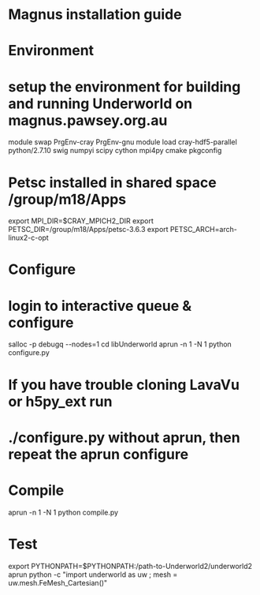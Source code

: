 # Magnus installation guide 

# Environment
# setup the environment for building and running Underworld on magnus.pawsey.org.au 
module swap PrgEnv-cray PrgEnv-gnu
module load cray-hdf5-parallel python/2.7.10 swig numpyi scipy cython mpi4py cmake pkgconfig  

# Petsc installed in shared space /group/m18/Apps
export MPI_DIR=$CRAY_MPICH2_DIR
export PETSC_DIR=/group/m18/Apps/petsc-3.6.3
export PETSC_ARCH=arch-linux2-c-opt

# Configure
# login to interactive queue & configure
salloc -p debugq --nodes=1
cd libUnderworld
aprun -n 1 -N 1 python configure.py
 
# If you have trouble cloning LavaVu or h5py_ext run 
# ./configure.py without aprun, then repeat the aprun configure

# Compile
aprun -n 1 -N 1 python compile.py

# Test
export PYTHONPATH=$PYTHONPATH:/path-to-Underworld2/underworld2
aprun python -c "import underworld as uw ; mesh = uw.mesh.FeMesh_Cartesian()"
